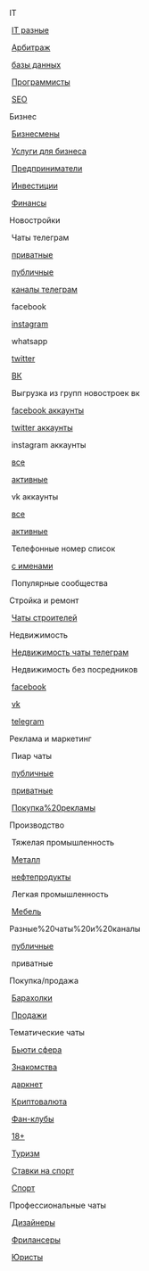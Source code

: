 IT

​	[IT разные](https://raw.githubusercontent.com/truejesusadmin/chatsbase/main/source/IT%20разные.txt)

​	[Арбитраж](https://raw.githubusercontent.com/truejesusadmin/chatsbase/main/source/арбитраж.txt)

​	[базы данных](https://raw.githubusercontent.com/truejesusadmin/chatsbase/main/source/базы%20данных.txt)

​	[Программисты](https://raw.githubusercontent.com/truejesusadmin/chatsbase/main/source/программисты.txt)

​	[SEO](https://raw.githubusercontent.com/truejesusadmin/chatsbase/main/source/SEO%20чаты.txt)



Бизнес

​	[Бизнесмены](https://raw.githubusercontent.com/truejesusadmin/chatsbase/main/source/Бизнесмены.txt)

​	[Услуги для бизнеса](https://raw.githubusercontent.com/truejesusadmin/chatsbase/main/source/услуги%20для%20бизнеса.txt)

​	[Предприниматели](https://raw.githubusercontent.com/truejesusadmin/chatsbase/main/source/предприниматели.txt)

​	[Инвестиции](https://raw.githubusercontent.com/truejesusadmin/chatsbase/main/source/Инвестиции.txt)

​	[Финансы](https://raw.githubusercontent.com/truejesusadmin/chatsbase/main/source/Финансы.txt)





Новостройки

​	Чаты телеграм

​		[приватные](https://raw.githubusercontent.com/truejesusadmin/chatsbase/main/source/новостройки%20приватные%20чаты%20телеграм.txt)

​		[публичные](https://raw.githubusercontent.com/truejesusadmin/chatsbase/main/source/новостройки%20публичные%20чаты%20телеграм.txt)

​	[каналы телеграм](https://raw.githubusercontent.com/truejesusadmin/chatsbase/main/source/новостройки%20каналы.txt)

​	facebook

​	[instagram](https://raw.githubusercontent.com/truejesusadmin/chatsbase/main/source/новостройки%20instagram.txt)

​	whatsapp

​	[twitter](https://raw.githubusercontent.com/truejesusadmin/chatsbase/main/source/новостройки%20твиттер.txt)

​	[ВК](https://raw.githubusercontent.com/truejesusadmin/chatsbase/main/source/новостройки%20вк.txt)	

​	Выгрузка из групп новостроек вк

​		[facebook аккаунты](https://raw.githubusercontent.com/truejesusadmin/chatsbase/main/source/выгрузка%20из%20новостроек%20клиенты%20facebook%20.txt)

​		[twitter аккаунты](https://raw.githubusercontent.com/truejesusadmin/chatsbase/main/source/выгрузка%20из%20новостроек%20клиенты%20twitter%20334.txt)

​		instagram аккаунты

​			[все](https://raw.githubusercontent.com/truejesusadmin/chatsbase/main/source/выгрузка%20из%20новостроек%20клиенты%20instagram%20все%2022к.txt)

​			[активные](https://raw.githubusercontent.com/truejesusadmin/chatsbase/main/source/выгрузка%20из%20новостроек%20клиенты%20instagram%20активные%202к%20.txt)

​		vk аккаунты

​			[все](https://raw.githubusercontent.com/truejesusadmin/chatsbase/main/source/выгрузка%20из%20новостроек%20клиенты%20vk%20полная%20475к.txt)

​			[активные](https://raw.githubusercontent.com/truejesusadmin/chatsbase/main/source/выгрузка%20из%20новостроек%20клиенты%20vk%20активные%2019к.txt)

​		Телефонные номер cписок

​			[с именами](https://raw.githubusercontent.com/truejesusadmin/chatsbase/main/source/телефонные%20номера%20с%20именем%20(активные%20подписчики%20вк).txt)

​		Популярные сообщества





Стройка и ремонт

​	[Чаты строителей](https://raw.githubusercontent.com/truejesusadmin/chatsbase/main/source/строительство.txt)



Недвижимость

​	[Недвижимость чаты телеграм](https://raw.githubusercontent.com/truejesusadmin/chatsbase/main/source/недвижимость.txt)

​	Недвижимость без посредников

​		[facebook](https://raw.githubusercontent.com/truejesusadmin/chatsbase/main/source/недвижимость%20без%20посредников%20facebook.txt)

​		[vk](https://raw.githubusercontent.com/truejesusadmin/chatsbase/main/source/недвижимость%20без%20посредников%20вк.txt)

​		[telegram](https://raw.githubusercontent.com/truejesusadmin/chatsbase/main/source/недвижимость%20без%20посредников.txt)



Реклама и маркетинг

​	Пиар чаты	

​		[публичные](https://raw.githubusercontent.com/truejesusadmin/chatsbase/main/source/пиар%20чаты%20публичные.txt)

​		[приватные](https://raw.githubusercontent.com/truejesusadmin/chatsbase/main/source/пиар%20чаты%20приватные.txt)

​	[Покупка%20рекламы](https://raw.githubusercontent.com/truejesusadmin/chatsbase/main/source/покупка%20рекламы.txt)





Производство

​	Тяжелая промышленность

​		[Металл](https://raw.githubusercontent.com/truejesusadmin/chatsbase/main/source/металл.txt)

​		[нефтепродукты](https://raw.githubusercontent.com/truejesusadmin/chatsbase/main/source/Нефтепродукты.txt)

​	Легкая промышленность

​		[Мебель](https://raw.githubusercontent.com/truejesusadmin/chatsbase/main/source/мебель.txt)



Разные%20чаты%20и%20каналы

​	[публичные](https://raw.githubusercontent.com/truejesusadmin/chatsbase/main/source/разные%20ссылки.txt)

​	приватные









Покупка/продажа

​	[Барахолки](https://raw.githubusercontent.com/truejesusadmin/chatsbase/main/source/Барахолки.txt)

​	[Продажи](https://raw.githubusercontent.com/truejesusadmin/chatsbase/main/source/продажи.txt)







Тематические чаты

​	[Бьюти сфера](https://raw.githubusercontent.com/truejesusadmin/chatsbase/main/source/Бьюти%20чаты.txt)

​	[Знакомства](https://raw.githubusercontent.com/truejesusadmin/chatsbase/main/source/Знакомства.txt)

​	[даркнет](https://raw.githubusercontent.com/truejesusadmin/chatsbase/main/source/даркнет.txt)

​	[Криптовалюта](https://raw.githubusercontent.com/truejesusadmin/chatsbase/main/source/криптовалюта.txt)

​	[Фан-клубы](https://raw.githubusercontent.com/truejesusadmin/chatsbase/main/source/Фан-клубы.txt)

​	[18+](https://raw.githubusercontent.com/truejesusadmin/chatsbase/main/source/18%2B.txt)

​	[Туризм](https://raw.githubusercontent.com/truejesusadmin/chatsbase/main/source/Туризм.txt)

​	[Ставки на спорт](https://raw.githubusercontent.com/truejesusadmin/chatsbase/main/source/Ставки%20на%20спорт.txt)

​	[Спорт](https://raw.githubusercontent.com/truejesusadmin/chatsbase/main/source/спорт.txt)





Профессиональные чаты

​	[Дизайнеры](https://raw.githubusercontent.com/truejesusadmin/chatsbase/main/source/Дизайнеры.txt)

​	[Фрилансеры](https://raw.githubusercontent.com/truejesusadmin/chatsbase/main/source/Фрилансеры.txt)

​	[Юристы](https://raw.githubusercontent.com/truejesusadmin/chatsbase/main/source/Юристы.txt)








